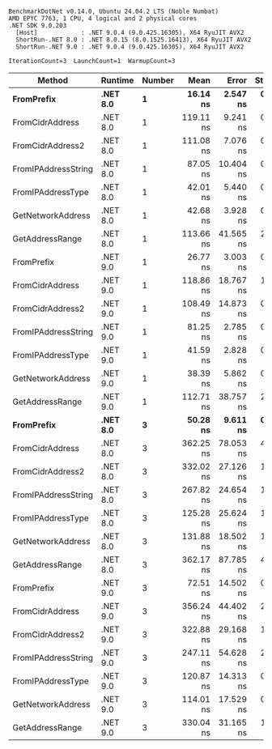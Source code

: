 ```

BenchmarkDotNet v0.14.0, Ubuntu 24.04.2 LTS (Noble Numbat)
AMD EPYC 7763, 1 CPU, 4 logical and 2 physical cores
.NET SDK 9.0.203
  [Host]            : .NET 9.0.4 (9.0.425.16305), X64 RyuJIT AVX2
  ShortRun-.NET 8.0 : .NET 8.0.15 (8.0.1525.16413), X64 RyuJIT AVX2
  ShortRun-.NET 9.0 : .NET 9.0.4 (9.0.425.16305), X64 RyuJIT AVX2

IterationCount=3  LaunchCount=1  WarmupCount=3  

```
| Method              | Runtime  | Number | Mean      | Error     | StdDev   | Min       | Max       | Gen0   | Allocated |
|-------------------- |--------- |------- |----------:|----------:|---------:|----------:|----------:|-------:|----------:|
| **FromPrefix**          | **.NET 8.0** | **1**      |  **16.14 ns** |  **2.547 ns** | **0.140 ns** |  **16.04 ns** |  **16.30 ns** | **0.0033** |      **56 B** |
| FromCidrAddress     | .NET 8.0 | 1      | 119.11 ns |  9.241 ns | 0.507 ns | 118.54 ns | 119.51 ns | 0.0067 |     112 B |
| FromCidrAddress2    | .NET 8.0 | 1      | 111.08 ns |  7.076 ns | 0.388 ns | 110.65 ns | 111.39 ns | 0.0067 |     112 B |
| FromIPAddressString | .NET 8.0 | 1      |  87.05 ns | 10.404 ns | 0.570 ns |  86.49 ns |  87.63 ns | 0.0033 |      56 B |
| FromIPAddressType   | .NET 8.0 | 1      |  42.01 ns |  5.440 ns | 0.298 ns |  41.66 ns |  42.21 ns | 0.0052 |      88 B |
| GetNetworkAddress   | .NET 8.0 | 1      |  42.68 ns |  3.928 ns | 0.215 ns |  42.44 ns |  42.86 ns | 0.0033 |      56 B |
| GetAddressRange     | .NET 8.0 | 1      | 113.66 ns | 41.565 ns | 2.278 ns | 111.61 ns | 116.11 ns | 0.0100 |     168 B |
| FromPrefix          | .NET 9.0 | 1      |  26.77 ns |  3.003 ns | 0.165 ns |  26.60 ns |  26.93 ns | 0.0033 |      56 B |
| FromCidrAddress     | .NET 9.0 | 1      | 118.86 ns | 18.767 ns | 1.029 ns | 118.23 ns | 120.04 ns | 0.0067 |     112 B |
| FromCidrAddress2    | .NET 9.0 | 1      | 108.49 ns | 14.873 ns | 0.815 ns | 107.67 ns | 109.30 ns | 0.0067 |     112 B |
| FromIPAddressString | .NET 9.0 | 1      |  81.25 ns |  2.785 ns | 0.153 ns |  81.08 ns |  81.38 ns | 0.0033 |      56 B |
| FromIPAddressType   | .NET 9.0 | 1      |  41.59 ns |  2.828 ns | 0.155 ns |  41.42 ns |  41.71 ns | 0.0052 |      88 B |
| GetNetworkAddress   | .NET 9.0 | 1      |  38.39 ns |  5.862 ns | 0.321 ns |  38.14 ns |  38.76 ns | 0.0033 |      56 B |
| GetAddressRange     | .NET 9.0 | 1      | 112.71 ns | 38.757 ns | 2.124 ns | 110.42 ns | 114.62 ns | 0.0100 |     168 B |
| **FromPrefix**          | **.NET 8.0** | **3**      |  **50.28 ns** |  **9.611 ns** | **0.527 ns** |  **49.67 ns** |  **50.62 ns** | **0.0100** |     **168 B** |
| FromCidrAddress     | .NET 8.0 | 3      | 362.25 ns | 78.053 ns | 4.278 ns | 357.60 ns | 366.01 ns | 0.0200 |     336 B |
| FromCidrAddress2    | .NET 8.0 | 3      | 332.02 ns | 27.126 ns | 1.487 ns | 330.45 ns | 333.41 ns | 0.0200 |     336 B |
| FromIPAddressString | .NET 8.0 | 3      | 267.82 ns | 24.654 ns | 1.351 ns | 266.95 ns | 269.37 ns | 0.0100 |     168 B |
| FromIPAddressType   | .NET 8.0 | 3      | 125.28 ns | 25.624 ns | 1.405 ns | 123.67 ns | 126.24 ns | 0.0157 |     264 B |
| GetNetworkAddress   | .NET 8.0 | 3      | 131.88 ns | 18.502 ns | 1.014 ns | 130.79 ns | 132.80 ns | 0.0100 |     168 B |
| GetAddressRange     | .NET 8.0 | 3      | 362.17 ns | 87.785 ns | 4.812 ns | 356.66 ns | 365.59 ns | 0.0300 |     504 B |
| FromPrefix          | .NET 9.0 | 3      |  72.51 ns | 14.502 ns | 0.795 ns |  71.60 ns |  73.01 ns | 0.0100 |     168 B |
| FromCidrAddress     | .NET 9.0 | 3      | 356.24 ns | 44.402 ns | 2.434 ns | 353.43 ns | 357.70 ns | 0.0200 |     336 B |
| FromCidrAddress2    | .NET 9.0 | 3      | 322.88 ns | 29.168 ns | 1.599 ns | 321.69 ns | 324.70 ns | 0.0200 |     336 B |
| FromIPAddressString | .NET 9.0 | 3      | 247.11 ns | 54.628 ns | 2.994 ns | 244.43 ns | 250.34 ns | 0.0100 |     168 B |
| FromIPAddressType   | .NET 9.0 | 3      | 120.87 ns | 14.313 ns | 0.785 ns | 120.08 ns | 121.65 ns | 0.0157 |     264 B |
| GetNetworkAddress   | .NET 9.0 | 3      | 114.01 ns | 17.529 ns | 0.961 ns | 112.90 ns | 114.65 ns | 0.0100 |     168 B |
| GetAddressRange     | .NET 9.0 | 3      | 330.04 ns | 31.165 ns | 1.708 ns | 328.22 ns | 331.61 ns | 0.0300 |     504 B |
